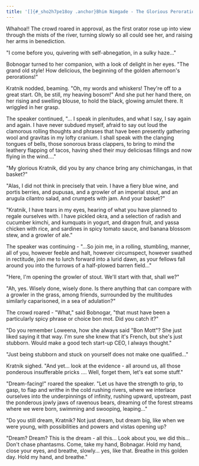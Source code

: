 ```yaml
---
title: '[]{#_sho2h7pe18oy .anchor}Bhim Nimgade - The Glorious Perorations Picnic'
---
```


Whahoa!! The crowd roared in approval, as the first orator rose up into
view through the mists of the river, turning slowly so all could see
her, and raising her arms in benediction.

"I come before you, quivering with self-abnegation, in a sulky haze..."

Bobnogar turned to her companion, with a look of delight in her eyes.
"The grand old style! How delicious, the beginning of the golden
afternoon's perorations!"

Kratnik nodded, beaming. "Oh, my words and whiskers! They're off to a
great start. Oh, be still, my heaving bosom!" And she put her hand
there, on her rising and swelling blouse, to hold the black, glowing
amulet there. It wriggled in her grasp.

The speaker continued, "\... I speak in plenitudes, and what I say, I
say again and again. I have never subdued myself, afraid to say out loud
the clamorous rolling thoughts and phrases that have been presently
gathering wool and gravitas in my lofty cranium. I shall speak with the
clanging tongues of bells, those sonorous brass clappers, to bring to
mind the leathery flapping of tacos, having shed their muy deliciosas
fillings and now flying in the wind...."

"My glorious Kratnik, did you by any chance bring any chimichangas, in
that basket?"

"Alas, I did not think in precisely that vein. I have a fiery blue wine,
and portis berries, and pupusas, and a growler of an imperial stout, and
an arugula cilantro salad, and crumpets with jam. And your basket?"

"Kratnik, I have tears in my eyes, hearing of what you have planned to
regale ourselves with. I have pickled okra, and a selection of radish
and cucumber kimchi, and kumquats in yogurt, and dragon fruit, and yassa
chicken with rice, and sardines in spicy tomato sauce, and banana
blossom stew, and a growler of ale."

The speaker was continuing - "\...So join me, in a rolling, stumbling,
manner, all of you, however feeble and halt, however circumspect,
however swathed in rectitude, join me to lurch forward into a lurid
dawn, as your fellows fall around you into the furrows of a half-plowed
barren field..."

"Here, I'm opening the growler of stout. We'll start with that, shall
we?"

"Ah, yes. Wisely done, wisely done. Is there anything that can compare
with a growler in the grass, among friends, surrounded by the multitudes
similarly caparisoned, in a sea of adulation?"

The crowd roared - "What," said Bobnogar, "that must have been a
particularly spicy phrase or choice bon mot. Did you catch it?"

"Do you remember Loweena, how she always said "Bon Mott"? She just liked
saying it that way. I'm sure she knew that it's French, but she's just
stubborn. Would make a good tech start-up CEO, I always thought."

"Just being stubborn and stuck on yourself does not make one
qualified..."

Kratnik sighed. "And yet... look at the evidence - all around us, all
those ponderous insufferable pricks .... Well, forget them, let's eat
some stuff."

"Dream-facing!" roared the speaker. "Let us have the strength to grip,
to gasp, to flap and writhe in the cold rushing rivers, where we
interlace ourselves into the underpinnings of infinity, rushing upward,
upstream, past the ponderous jowly jaws of ravenous bears, dreaming of
the forest streams where we were born, swimming and swooping,
leaping..."

"Do you still dream, Kratnik? Not just dream, but dream big, like when
we were young, with possibilities and powers and vistas opening up?

\"Dream? Dream? This is the dream - all this\... Look about you, we did
this\... Don\'t chase phantasms. Come, take my hand, Bobnagar. Hold my
hand, close your eyes, and breathe, slowly\... yes, like that. Breathe
in this golden day. Hold my hand, and breathe.\"

